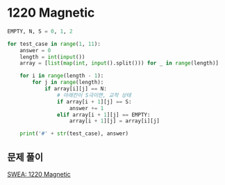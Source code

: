 # 1220 Magnetic

```python
EMPTY, N, S = 0, 1, 2

for test_case in range(1, 11):
    answer = 0
    length = int(input())
    array = [list(map(int, input().split())) for _ in range(length)]

    for i in range(length - 1):
        for j in range(length):
            if array[i][j] == N:
                # 아래칸이 S극이면, 교착 상태
                if array[i + 1][j] == S:
                    answer += 1
                elif array[i + 1][j] == EMPTY:
                    array[i + 1][j] = array[i][j]

    print('#' + str(test_case), answer)
```



## 문제 풀이

[SWEA: 1220 Magnetic](https://dirmathfl.tistory.com/282)

